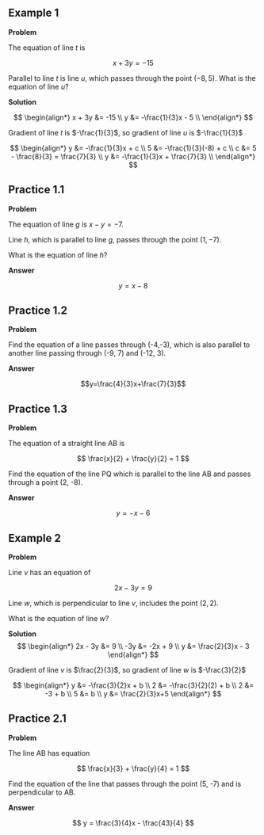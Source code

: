 ## Example 1

**Problem**

The equation of line $t$ is 

$$x + 3y = -15$$ 

Parallel to line $t$ is line $u$, which passes through the point $(-8, 5)$. What is the equation of line $u$?

**Solution**

$$
\begin{align*}
x + 3y &= -15 \\
y &= -\frac{1}{3}x - 5 \\
\end{align*}
$$

Gradient of line $t$ is $-\frac{1}{3}$, so gradient of line $u$ is $-\frac{1}{3}$

$$
\begin{align*}
y &= -\frac{1}{3}x + c \\
5 &= -\frac{1}{3}(-8) + c \\
c &= 5 - \frac{8}{3} = \frac{7}{3} \\
y &= -\frac{1}{3}x + \frac{7}{3} \\
\end{align*}
$$


## Practice 1.1

**Problem**

The equation of line $g$ is $x - y = -7$. 

Line $h$, which is parallel to line $g$, passes through the point $(1, -7)$. 

What is the equation of line $h$?

**Answer**

$$y=x-8$$

## Practice 1.2

**Problem**

Find the equation of a line passes through (-4,-3), which is also parallel to another line passing through (-9, 7) and (-12, 3).

**Answer**

$$y=\frac{4}{3}x+\frac{7}{3}$$

## Practice 1.3

**Problem**

The equation of a straight line AB is 

$$
\frac{x}{2} + \frac{y}{2} = 1
$$

Find the equation of the line PQ which is parallel to the line AB and passes through a point (2, -8).

**Answer**

$$
y=-x-6
$$


## Example 2

**Problem**

Line $v$ has an equation of 

$$2x - 3y = 9$$

Line $w$, which is perpendicular to line $v$, includes the point $(2, 2)$. 

What is the equation of line $w$?

**Solution**
$$
\begin{align*}
2x - 3y &= 9 \\
-3y &= -2x + 9 \\
y &= \frac{2}{3}x - 3
\end{align*}
$$

Gradient of line $v$ is $\frac{2}{3}$, so gradient of line $w$ is $-\frac{3}{2}$

$$
\begin{align*}
y &= -\frac{3}{2}x + b \\
2 &= -\frac{3}{2}(2) + b \\
2 &= -3 + b \\
5 &= b \\
y &= \frac{2}{3}x+5
\end{align*}
$$

## Practice 2.1

**Problem**

The line AB has equation 

$$
\frac{x}{3} + \frac{y}{4} = 1
$$

Find the equation of the line that passes through the point (5, -7) and is perpendicular to AB.

**Answer**

$$
 y = \frac{3}{4}x - \frac{43}{4}
 $$

<!--stackedit_data:
eyJoaXN0b3J5IjpbMTY1MzE3MjI0MCwxMTAxMDk0NDc2LDUxMT
E4OTQ1NCwtMTA3Nzg2NzMyMCwxMTE1NTM2MDgsMjEzMjgxMDk2
NSwtMTg4NTk4NDU5NCwtMTE2MTAwNjE2MywtMjA4ODc0NjYxMi
w3MzA5OTgxMTZdfQ==
-->
